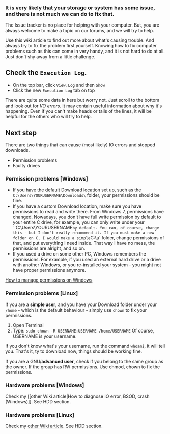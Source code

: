 ### It is very likely that your storage or system has some issue, and there is not much we can do to fix that.

The Issue tracker is no place for helping with your computer.
But, you are always welcome to make a topic on our forums, and we will try to help.

Use this wiki article to find out more about what's causing trouble.
And always try to fix the problem first yourself.
Knowing how to fix computer problems such as this can come in very handy, and it is not hard to do at all.
Just don't shy away from a little challenge.

## Check the  `Execution Log`.
* On the top bar, click `View`, `Log` and then `Show`
* Click the new `Execution Log` tab on top

There are quite some data in here but worry not. Just scroll to the bottom and look out for _I/O errors_.
It may contain useful information about why it's happening.
Even if you can't make heads or tails of the lines, it will be helpful for the others who will try to help.

## Next step
There are two things that can cause (most likely) IO errors and stopped downloads.
* Permission problems
* Faulty drives

### Permission problems [Windows]

* If you have the default Download location set up, such as the `C:\Users\YOURUSERNAME\Downloads\` folder, your permissions should be fine.
* If you have a custom Download location, make sure you have permissions to read and write there. From Windows 7, permissions have changed. Nowadays, you don't have full write permission by default to your entire C drive, for example, you can only write under your ``C:\Users\YOURUSERNAME` by default. You can, of course, change this - but I don't really recommend it. If you must make a new folder on C, I would make a simple `C:\a` folder, change permissions of that, and put everything I need inside. That way I have no mess, the permissions are alright, and so on.
* If you used a drive on some other PC, Windows remembers the permissions. For example, if you used an external hard drive or a drive with another Windows, or you re-installed your system - you might not have proper permissions anymore.

[How to manage permissions on Windows](https://technet.microsoft.com/en-us/library/cc754344(v=ws.11).aspx)

### Permission problems [Linux]

If you are a **simple user**, and you have your Download folder under your `/home` - which is the default behaviour - simply use `chown` to fix your permissions.

1. Open Terminal
2. Type: `sudo chown -R USERNAME:USERNAME /home/USERNAME`
Of course, USERNAME is your username.

If you don't know what's your username, run the command `whoami`, it will tell you.
That's it, ty to download now, things should be working fine.

If you are a GNU/**advanced user**, check if you belong to the same group as the owner. If the group has RW permissions. Use chmod, chown to fix the permissions.

### Hardware problems [Windows]

Check my [[other Wiki article|How to diagnose IO error, BSOD, crash (Windows)]]. See HDD section.

### Hardware problems [Linux]

Check my [other Wiki article](https://github.com/qbittorrent/qBittorrent/wiki/How-to-diagnostic-IO-error,-BSOD,-crash-%5BGNU-Linux,-BSD,-etc.%5D). See HDD section.
